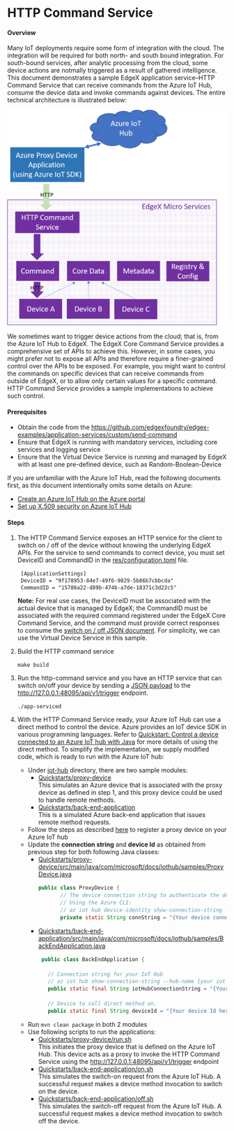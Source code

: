 # HTTP Command Service #

#### Overview ####

Many IoT deployments require some form of integration with the cloud. The integration will be required for both north- and south bound integration.  For south-bound services, after analytic processing from the cloud, some device actions are notmally triggered as a result of gathered intelligence. This document demonstrates a sample EdgeX application service–HTTP Command Service that can receive commands from the Azure IoT Hub, consume the device data and invoke commands against devices. The entire technical architecture is illustrated below:

![Technical Architecture](./Southbound.png)

We sometimes want to trigger device actions from the cloud; that is, from the Azure IoT Hub to EdgeX. The EdgeX Core Command Service provides a comprehensive set of APIs to achieve this. However, in some cases, you might prefer not to expose all APIs and therefore require a finer-grained control over the APIs to be exposed. For example, you might want to control the commands on specific devices that can receive commands from outside of EdgeX, or to allow only certain values for a specific command.  HTTP Command Service provides a sample implementations to achieve such control.

#### Prerequisites ####

* Obtain the code from the https://github.com/edgexfoundry/edgex-examples/application-services/custom/send-command 
* Ensure that EdgeX is running with mandatory services, including core services and logging service
* Ensure that the Virtual Device Service is running and managed by EdgeX with at least one pre-defined device, such as Random-Boolean-Device<br>

If you are unfamiliar with the Azure IoT Hub, read the following documents first, as this document intentionally omits some details on Azure:
* [Create an Azure IoT Hub on the Azure portal](https://docs.microsoft.com/en-us/azure/iot-hub/iot-hub-create-through-portal)
* [Set up X.509 security on Azure IoT Hub](https://docs.microsoft.com/en-us/azure/iot-hub/iot-hub-security-x509-get-started)

#### Steps ####

1. The HTTP Command Service exposes an HTTP service for the client to switch on / off of the device without knowing the underlying EdgeX APIs. For the service to send commands to correct device, you must set DeviceID and CommandID in the [res/configuration.toml](./res/configuration.toml) file.<br>
    ```
     [ApplicationSettings]
     DeviceID = "9f178953-84e7-49f6-9829-5b86b7cbbcda"
     CommandID = "15786a22-d89b-474b-a7de-18371c3d22c5"
    ```
   **Note:** For real use cases, the DeviceID must be associated with the actual device that is managed by EdgeX; the CommandID must be associated with the required command registered under the EdgeX Core Command Service, and the command must provide correct responses to consume the [switch on / off JSON document](./status-on-request.json). For simplicity, we can use the Virtual Device Service in this sample.
   
2. Build the HTTP command service 

    ```
    make build
    ```

3. Run the http-command service and you have an HTTP service that can switch on/off your device by sending a [JSON payload](./status-on-request.json) to the http://127.0.0.1:48095/api/v1/trigger endpoint.

    ```
    ./app-serviced
    ```

4. With the HTTP Command Service ready, your Azure IoT Hub can use a direct method to control the device. Azure provides an IoT device SDK in various programming languages. Refer to [Quickstart: Control a device connected to an Azure IoT hub with Java](https://docs.microsoft.com/en-us/azure/iot-hub/quickstart-control-device-java) for more details of using the direct method.  To simplify the implementation, we supply modified code, which is ready to run with the Azure IoT hub:
   * Under [iot-hub](./iot-hub) directory, there are two sample modules:
     * [Quickstarts/proxy-device](./iot-hub/Quickstarts/proxy-device)<br>
       This simulates an Azure device that is associated with the proxy device as defined in step 1, and this proxy device could be used to handle remote methods.
     * [Quickstarts/back-end-application](./iot-hub/Quickstarts/back-end-application)<br>
       This is a simulated Azure back-end application that issues remote method requests.
   * Follow the steps as described [here](https://docs.microsoft.com/en-us/azure/iot-hub/quickstart-control-device-java#register-a-device) to register a proxy device on your Azure IoT hub
   * Update the **connection string** and **device Id** as obtained from previous step for both following Java classes:
     * [Quickstarts/proxy-device/src/main/java/com/microsoft/docs/iothub/samples/ProxyDevice.java](./iot-hub/Quickstarts/proxy-device/src/main/java/com/microsoft/docs/iothub/samples/ProxyDevice.java)<br>
       ```java
       public class ProxyDevice {
              // The device connection string to authenticate the device with your IoT hub.
              // Using the Azure CLI:
              // az iot hub device-identity show-connection-string --hub-name {YourIoTHubName} --device-id {YourDeviceId} --output table
              private static String connString = "{Your device connection string here}";
       ```
     * [Quickstarts/back-end-application/src/main/java/com/microsoft/docs/iothub/samples/BackEndApplication.java](./iot-hub/Quickstarts/back-end-application/src/main/java/com/microsoft/docs/iothub/samples/BackEndApplication.java)<br>
       ```java
        public class BackEndApplication {
         
          // Connection string for your IoT Hub
          // az iot hub show-connection-string --hub-name {your iot hub name} --policy-name service
          public static final String iotHubConnectionString = "{Your service connection string here}";
           
          // Device to call direct method on.
          public static final String deviceId = "{Your device Id here}";
       ```
   * Run ``mvn clean package`` in both 2 modules
   * Use following scripts to run the applications:
     * [Quickstarts/proxy-device/run.sh](./iot-hub/Quickstarts/proxy-device/run.sh)<br>
       This initiates the proxy device that is defined on the Azure IoT Hub. This device acts as a proxy to invoke the HTTP Command Service using the http://127.0.0.1:48095/api/v1/trigger endpoint
     * [Quickstarts/back-end-application/on.sh](./iot-hub/Quickstarts/back-end-application/on.sh)<br>
       This simulates the switch-on request from the Azure IoT Hub. A successful request makes a device method invocation to switch on the device.
     * [Quickstarts/back-end-application/off.sh](./iot-hub/Quickstarts/back-end-application/off.sh)<br>
       This simulates the switch-off request from the Azure IoT Hub. A successful request makes a device method invocation to switch off the device.